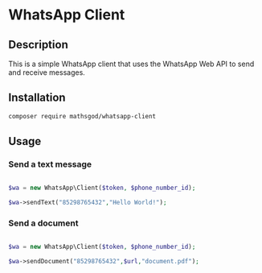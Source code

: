 # WhatsApp Client

## Description

This is a simple WhatsApp client that uses the WhatsApp Web API to send and receive messages.

## Installation

```bash
composer require mathsgod/whatsapp-client
```

## Usage

### Send a text message
```php

$wa = new WhatsApp\Client($token, $phone_number_id);

$wa->sendText("85298765432","Hello World!");

```


### Send a document
```php

$wa = new WhatsApp\Client($token, $phone_number_id);

$wa->sendDocument("85298765432",$url,"document.pdf");

```

```


